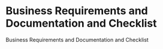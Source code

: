 # Business Requirements and Documentation and Checklist

Business Requirements and Documentation and Checklist
